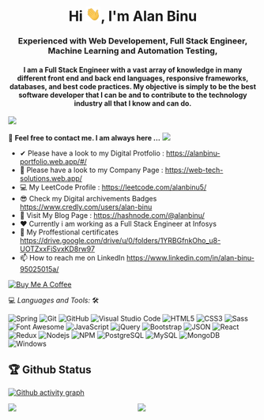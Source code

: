 
<h1 align="center">Hi <img src="https://raw.githubusercontent.com/ABSphreak/ABSphreak/master/gifs/Hi.gif" width="30px">, I'm Alan Binu</h1>
<h3 align="center">Experienced with Web Developement, Full Stack Engineer, Machine Learning and Automation Testing,</h3>

<h4 align="center">I am a Full Stack Engineer with a vast array of knowledge in many different front end and back end languages, responsive frameworks, databases, and best code practices. My objective is simply to be the best software developer that I can be and to contribute to the technology industry all that I know and can do.</h4>

![](https://visitor-badge.glitch.me/badge?page_id=AlanBinu007.AlanBinu007)

📝 **Feel free to contact me. I am always here ...** <img src="https://media.giphy.com/media/WUlplcMpOCEmTGBtBW/giphy.gif" width="30">
<br>
- ✔  Please have a look to my Digital Protfolio :  https://alanbinu-portfolio.web.app/#/
- 💪 Please have a look to my Company Page :  https://web-tech-solutions.web.app/
- 💻 My LeetCode Profile : https://leetcode.com/alanbinu5/
- 😎 Check my Digital archivements Badges https://www.credly.com/users/alan-binu
- 🌟 Visit My Blog Page : https://hashnode.com/@alanbinu/
- ❤  Currently i am working as a Full Stack Engineer at Infosys
- 🎉 My Proffestional certificates  https://drive.google.com/drive/u/0/folders/1YRBGfnkOho_u8-UOTZxxFiSvxKD8rw97
- 📫 How to reach me on LinkedIn  https://www.linkedin.com/in/alan-binu-95025015a/

<a href="https://www.buymeacoffee.com/alanbinu" target="_blank"><img src="https://cdn.buymeacoffee.com/buttons/v2/default-yellow.png" alt="Buy Me A Coffee" style="height: 60px !important;width: 217px !important;" ></a>


💻 *Languages and Tools:* 🛠️<br>

![Spring](https://img.shields.io/badge/-Spring-000000?style=flat&logo=Spring&logoColor=00FF7F&labelColor=ffffff)
![Git](https://img.shields.io/badge/-Git-000000?style=flat&logo=git&logoColor=F05032&labelColor=ffffff)
![GitHub](https://img.shields.io/badge/-GitHub-000000?style=flat&logo=github&logoColor=000000&labelColor=ffffff)
![Visual Studio Code](https://img.shields.io/badge/-VSCode-000000?style=flat&logo=visual-studio-code&labelColor=007ACC)
![HTML5](https://img.shields.io/badge/-HTML5-000000?style=flat&logo=html5&logoColor=ffffff&labelColor=E34F26)
![CSS3](https://img.shields.io/badge/-CSS3-000000?style=flat&logo=css3&logoColor=ffffff&labelColor=1572B6) 
![Sass](https://img.shields.io/badge/-Sass-000000?style=flat&logo=sass&logoColor=ffffff&labelColor=%23CC6699)
![Font Awesome](https://img.shields.io/badge/-font%20awesome-000000?style=flat&logo=font-awesome&logoColor=339AF0&labelColor=ffffff)
![JavaScript](https://img.shields.io/badge/-JavaScript-000000?style=flat&logo=javascript)
![jQuery](https://img.shields.io/badge/-jQuery-000000?style=flat&logo=jQuery&logoColor=0769AD&labelColor=ffffff)
![Bootstrap](https://img.shields.io/badge/-Bootstrap-000000?style=flat&logo=bootstrap&logoColor=ffffff&labelColor=563D7C)
![JSON](https://img.shields.io/badge/-JSON-000000?style=flat&logo=JSON&logoColor=000000&labelColor=ffffff)
![React](https://img.shields.io/badge/-React-000000?style=flat&logo=react)
![Redux](https://img.shields.io/badge/-Redux-000000?style=flat&logo=redux&logoColor=764ABC&labelColor=ffffff)
![Nodejs](https://img.shields.io/badge/-Nodejs-000000?style=flat&logo=Node.js)
![NPM](https://img.shields.io/badge/-npm-000000?style=flat&logo=npm&labelColor=ffffff)
![PostgreSQL](https://img.shields.io/badge/-PostgreSQL-000000?style=flat&logo=postgresql&logoColor=ffffff&labelColor=336791)
![MySQL](https://img.shields.io/badge/-MySQL-000000?style=flat&logo=mysql&labelColor=ffffff)
![MongoDB](https://img.shields.io/badge/-MongoDB-000000?style=flat&logo=mongodb&labelColor=ffffff)
![Windows](https://img.shields.io/badge/-Windows-000000?style=flat&logo=windows&logoColor=ffffff&labelColor=0078D6)

## 🏆 Github Status

[![Github activity graph](https://activity-graph.herokuapp.com/graph?username=AlanBinu007&theme=react-dark&hide_border=true&color=BDDFFF&line=6E93B5&point=BDDFFF)](https://git.io/AlanBinu007&hide_border=true)


<img  src="https://github-readme-stats.vercel.app/api?username=AlanBinu007&show_icons=true&hide_border=true&theme=dark" width="48%" align="right" >
<img  src="https://github-readme-streak-stats.herokuapp.com/?user=AlanBinu007&theme=dark" width="48%" >
<br>

